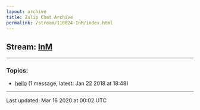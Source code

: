 ```yaml
---
layout: archive
title: Zulip Chat Archive
permalink: /stream/110824-InM/index.html
---
```


## Stream: [InM](https://hl7webmaster.github.io/zulip-hl7-org/stream/110824-InM/index.html)
---

### Topics:

* [hello](topic/hello.html) (1 message, latest: Jan 22 2018 at 18:48)

<hr><p>Last updated: Mar 16 2020 at 00:02 UTC</p>